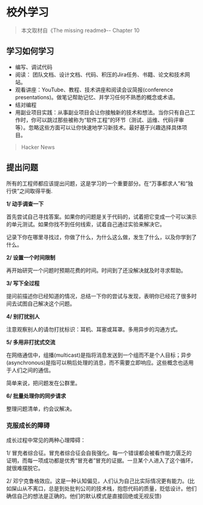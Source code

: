 # 校外学习

> 本文取材自《The missing readme》-- Chapter 10

## 学习如何学习

- 编写、调试代码
- 阅读： 团队文档、设计文档、代码、积压的Jira任务、书籍、论文和技术网站。
- 观看讲座：YouTube、教程、技术讲座和阅读会议简报(conference presentations)。做笔记帮助记忆、并学习任何不熟悉的概念或术语。
- 结对编程
- 用副业项目实践：从事副业项目会让你接触新的技术和想法。当你只有自己工作时，你可以跳过那些被称为“软件工程”的环节（测试、运维、代码评审等）。忽略这些方面可以让你快速地学习新技术。最好基于兴趣选择具体项目。

> Hacker News

## 提出问题

所有的工程师都应该提出问题，这是学习的一个重要部分。在“万事都求人”和“独行侠”之间取得平衡.

**1/ 动手调查一下**

首先尝试自己寻找答案。如果你的问题是关于代码的，试着把它变成一个可以演示的单元测试。如果你找不到任何线索，试着自己通过实验来解决它。

记录下你在哪里寻找过，你做了什么，为什么这么做，发生了什么，以及你学到了什么。

**2/ 设置一个时间限制**

再开始研究一个问题时预期花费的时间。时间到了还没解决就及时寻求帮助。

**3/ 写下全过程**

提问前描述你已经知道的情况，总结一下你的尝试与发现，表明你已经花了很多时间去试图自己解决这个问题。

**4/ 别打扰别人**

注意观察别人的请勿打扰标识：耳机、耳塞或耳罩。多用异步的沟通方式。

**5/ 多用非打扰式交流**

在网络通信中，组播(multicast)是指将消息发送到一个组而不是个人目标；异步(asynchronous)是指可以稍后处理的消息，而不需要立即响应。这些概念也适用于人们之间的通信。

简单来说，把问题发在公群里。

**6/ 批量处理你的同步请求**

整理问题清单，约会议解决。



### 克服成长的障碍

成长过程中常见的两种心理障碍：

1/ 冒充者综合征。冒充者综合征会自我强化。每一个错误都会被看作能力匮乏的证明，而每一项成功都是优秀“冒充者”冒充的证据。一旦某个人进入了这个循环，就很难摆脱它。

2/ 邓宁克鲁格效应。这是一种认知偏见，人们认为自己比实际情况更有能力。(比如屎山从不离口，总是到处批判公司的技术栈，抱怨代码的质量，贬低设计。他们确信自己的想法是正确的。他们的默认模式是直接回绝或无视反馈)